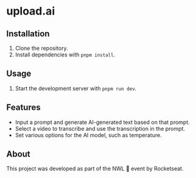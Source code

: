 # upload.ai

## Installation

1. Clone the repository.
2. Install dependencies with `pnpm install`.

## Usage

1. Start the development server with `pnpm run dev`.

## Features

- Input a prompt and generate AI-generated text based on that prompt.
- Select a video to transcribe and use the transcription in the prompt.
- Set various options for the AI model, such as temperature.

## About

This project was developed as part of the NWL 💜 event by Rocketseat.